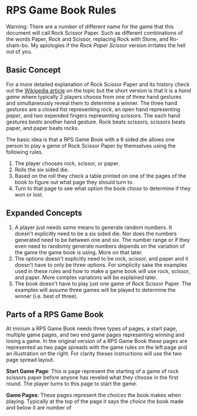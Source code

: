 # RPS Game Book Rules

Warning: There are a number of different name for the game that this document will call Rock Scissor Paper. Such as different combinations of the words Paper, Rock and Scissor, replacing Rock with Stone, and Ro-sham-bo. My apiologies if the *Rock Paper Scissor* version irritates the hell out of you.  

## Basic Concept
For a more detailed explanation of Rock Scissor Paper and its history check out the [Wikipedia article](https://en.wikipedia.org/wiki/Rock_paper_scissors) on the topic but the short version is that it is a *hand game* where typically 2 players choose from one of three hand gestures and simultaneously reveal them to determine a winner. The three hand gestures are a closed fist representing *rock*, an open hand representing *paper*, and two expended fingers representing *scissors*. The each hand gestures *beats* another hand gesture. Rock beats scissors, scissors beats paper, and paper beats rocks.  

The basic idea is that a RPS Game Book with a 6 sided die allows one person to play a game of Rock Scissor Paper by themselves using the following rules.

1) The player chooses rock, scissor, or paper.
2) Rolls the six sided die.
3) Based on the roll they check a table printed on one of the pages of the book to figure out what page they should turn to.
4) Turn to that page to see what option the book *chose* to determine if they won or lost.

## Expanded Concepts

1) A player just needs some means to generate random numbers. It doesn't explicitly need to be a six sided die. Nor does the numbers generated need to be between one and six. The number range or if they even need to randomly generate numbers depends on the variation of the game the game book is using. More on that later. 
2) The options doesn't explicitly need to be rock, scissor, and paper and it doesn't have to only be three options. For simplicity sake the examples used in these rules and how to make a game book will use rock, scissor, and paper. More complex variations will be explained later. 
3) The book doesn't have to play just one game of Rock Scissor Paper. The examples will assume three games will be played to determine the winner (i.e. best of three). 

## Parts of a RPS Game Book 
At minium a RPS Game Book needs three types of pages, a start page, multiple game pages, and two end game pages representing winning and losing a game. In the original version of a RPS Game Book these pages are represented as two page spreads with the game rules on the left page and an illustration on the right. For clarity theses instructions will use the two page spread layout.

**Start Game Page**: This is page represent the starting of a game of rock scissors paper before anyone has reveled what they choose in the first round. The player turns to this page to start the game. 

**Game Pages**: These pages represent the *choices* the book makes when playing. Typically at the top of the page it says the *choice* the book made and below it are number of 